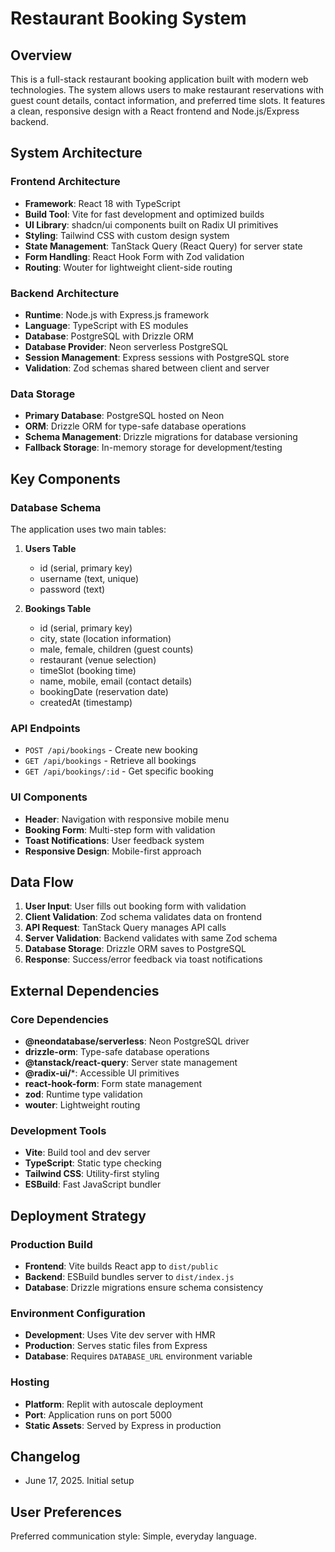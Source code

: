 # Restaurant Booking System

## Overview

This is a full-stack restaurant booking application built with modern web technologies. The system allows users to make restaurant reservations with guest count details, contact information, and preferred time slots. It features a clean, responsive design with a React frontend and Node.js/Express backend.

## System Architecture

### Frontend Architecture
- **Framework**: React 18 with TypeScript
- **Build Tool**: Vite for fast development and optimized builds
- **UI Library**: shadcn/ui components built on Radix UI primitives
- **Styling**: Tailwind CSS with custom design system
- **State Management**: TanStack Query (React Query) for server state
- **Form Handling**: React Hook Form with Zod validation
- **Routing**: Wouter for lightweight client-side routing

### Backend Architecture
- **Runtime**: Node.js with Express.js framework
- **Language**: TypeScript with ES modules
- **Database**: PostgreSQL with Drizzle ORM
- **Database Provider**: Neon serverless PostgreSQL
- **Session Management**: Express sessions with PostgreSQL store
- **Validation**: Zod schemas shared between client and server

### Data Storage
- **Primary Database**: PostgreSQL hosted on Neon
- **ORM**: Drizzle ORM for type-safe database operations
- **Schema Management**: Drizzle migrations for database versioning
- **Fallback Storage**: In-memory storage for development/testing

## Key Components

### Database Schema
The application uses two main tables:

1. **Users Table**
   - id (serial, primary key)
   - username (text, unique)
   - password (text)

2. **Bookings Table**
   - id (serial, primary key)
   - city, state (location information)
   - male, female, children (guest counts)
   - restaurant (venue selection)
   - timeSlot (booking time)
   - name, mobile, email (contact details)
   - bookingDate (reservation date)
   - createdAt (timestamp)

### API Endpoints
- `POST /api/bookings` - Create new booking
- `GET /api/bookings` - Retrieve all bookings
- `GET /api/bookings/:id` - Get specific booking

### UI Components
- **Header**: Navigation with responsive mobile menu
- **Booking Form**: Multi-step form with validation
- **Toast Notifications**: User feedback system
- **Responsive Design**: Mobile-first approach

## Data Flow

1. **User Input**: User fills out booking form with validation
2. **Client Validation**: Zod schema validates data on frontend
3. **API Request**: TanStack Query manages API calls
4. **Server Validation**: Backend validates with same Zod schema
5. **Database Storage**: Drizzle ORM saves to PostgreSQL
6. **Response**: Success/error feedback via toast notifications

## External Dependencies

### Core Dependencies
- **@neondatabase/serverless**: Neon PostgreSQL driver
- **drizzle-orm**: Type-safe database operations
- **@tanstack/react-query**: Server state management
- **@radix-ui/***: Accessible UI primitives
- **react-hook-form**: Form state management
- **zod**: Runtime type validation
- **wouter**: Lightweight routing

### Development Tools
- **Vite**: Build tool and dev server
- **TypeScript**: Static type checking
- **Tailwind CSS**: Utility-first styling
- **ESBuild**: Fast JavaScript bundler

## Deployment Strategy

### Production Build
- **Frontend**: Vite builds React app to `dist/public`
- **Backend**: ESBuild bundles server to `dist/index.js`
- **Database**: Drizzle migrations ensure schema consistency

### Environment Configuration
- **Development**: Uses Vite dev server with HMR
- **Production**: Serves static files from Express
- **Database**: Requires `DATABASE_URL` environment variable

### Hosting
- **Platform**: Replit with autoscale deployment
- **Port**: Application runs on port 5000
- **Static Assets**: Served by Express in production

## Changelog

- June 17, 2025. Initial setup

## User Preferences

Preferred communication style: Simple, everyday language.